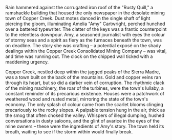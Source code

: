 Rain hammered against the corrugated iron roof of the "Rusty Quill," a ramshackle building that housed the only newspaper in the desolate mining town of Copper Creek.  Dust motes danced in the single shaft of light piercing the gloom, illuminating Amelia "Amy" Cartwright, perched hunched over a battered typewriter.  The clatter of the keys was a frantic counterpoint to the relentless downpour.  Amy, a seasoned journalist with eyes the colour of stormy seas and a spirit as fiery as the furnaces beneath the town, was on deadline.  The story she was crafting – a potential exposé on the shady dealings within the Copper Creek Consolidated Mining Company – was vital, and time was running out.  The clock on the chipped wall ticked with a maddening urgency.

Copper Creek, nestled deep within the jagged peaks of the Sierra Madre, was a town built on the back of the mountains.  Gold and copper veins ran through its heart, but so did a darker vein of corruption.  The rhythmic clack of the mining machinery, the roar of the turbines, were the town's lullaby, a constant reminder of its precarious existence.  Houses were a patchwork of weathered wood and rusted metal, mirroring the state of the town's economy.  The only splash of colour came from the scarlet blooms clinging precariously to the rocky slopes.  A palpable tension hung in the air, thick as the smog that often choked the valley.  Whispers of illegal dumping, hushed conversations in dusty saloons, and the glint of avarice in the eyes of the mine owners – these were the ingredients of Amy's story. The town held its breath, waiting to see if the storm within would finally break.

